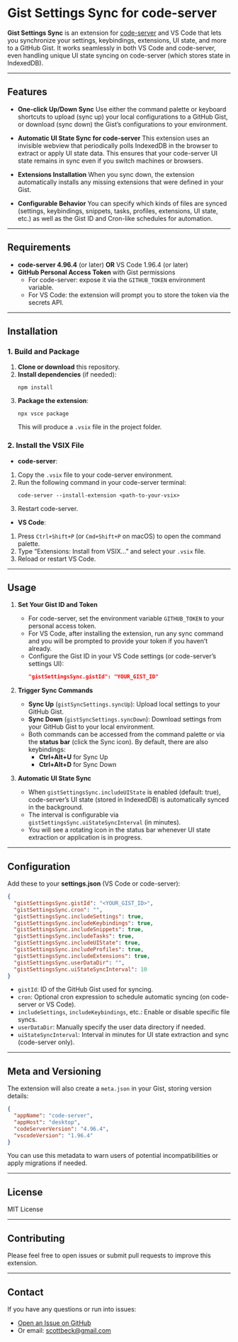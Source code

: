 
# Gist Settings Sync for code-server

**Gist Settings Sync** is an extension for [code-server](https://github.com/coder/code-server) and VS Code that lets you synchronize your settings, keybindings, extensions, UI state, and more to a GitHub Gist. It works seamlessly in both VS Code and code-server, even handling unique UI state syncing on code-server (which stores state in IndexedDB).

---

## Features

- **One-click Up/Down Sync**
  Use either the command palette or keyboard shortcuts to upload (sync up) your local configurations to a GitHub Gist, or download (sync down) the Gist’s configurations to your environment.

- **Automatic UI State Sync for code-server**
  This extension uses an invisible webview that periodically polls IndexedDB in the browser to extract or apply UI state data. This ensures that your code-server UI state remains in sync even if you switch machines or browsers.

- **Extensions Installation**
  When you sync down, the extension automatically installs any missing extensions that were defined in your Gist.

- **Configurable Behavior**
  You can specify which kinds of files are synced (settings, keybindings, snippets, tasks, profiles, extensions, UI state, etc.) as well as the Gist ID and Cron-like schedules for automation.

---

## Requirements

- **code-server 4.96.4** (or later) **OR** VS Code 1.96.4 (or later)
- **GitHub Personal Access Token** with Gist permissions
  - For code-server: expose it via the `GITHUB_TOKEN` environment variable.
  - For VS Code: the extension will prompt you to store the token via the secrets API.

---

## Installation

### 1. Build and Package

1. **Clone or download** this repository.
2. **Install dependencies** (if needed):
   ```
   npm install
   ```
3. **Package the extension**:
   ```
   npx vsce package
   ```
   This will produce a `.vsix` file in the project folder.

### 2. Install the VSIX File

- **code-server**:
1. Copy the `.vsix` file to your code-server environment.
2. Run the following command in your code-server terminal:
    ```
    code-server --install-extension <path-to-your-vsix>
    ```
3. Restart code-server.

- **VS Code**:
1. Press `Ctrl+Shift+P` (or `Cmd+Shift+P` on macOS) to open the command palette.
2. Type “Extensions: Install from VSIX...” and select your `.vsix` file.
3. Reload or restart VS Code.

---

## Usage

1. **Set Your Gist ID and Token**
   - For code-server, set the environment variable `GITHUB_TOKEN` to your personal access token.
   - For VS Code, after installing the extension, run any sync command and you will be prompted to provide your token if you haven’t already.
   - Configure the Gist ID in your VS Code settings (or code-server’s settings UI):
     ```json
     "gistSettingsSync.gistId": "YOUR_GIST_ID"
     ```

2. **Trigger Sync Commands**
   - **Sync Up** (`gistSyncSettings.syncUp`): Upload local settings to your GitHub Gist.
   - **Sync Down** (`gistSyncSettings.syncDown`): Download settings from your GitHub Gist to your local environment.
   - Both commands can be accessed from the command palette or via the **status bar** (click the Sync icon). By default, there are also keybindings:
     - **Ctrl+Alt+U** for Sync Up
     - **Ctrl+Alt+D** for Sync Down

3. **Automatic UI State Sync**
   - When `gistSettingsSync.includeUIState` is enabled (default: true), code-server’s UI state (stored in IndexedDB) is automatically synced in the background.
   - The interval is configurable via `gistSettingsSync.uiStateSyncInterval` (in minutes).
   - You will see a rotating icon in the status bar whenever UI state extraction or application is in progress.

---

## Configuration

Add these to your **settings.json** (VS Code or code-server):

```json
{
  "gistSettingsSync.gistId": "<YOUR_GIST_ID>",
  "gistSettingsSync.cron": "",
  "gistSettingsSync.includeSettings": true,
  "gistSettingsSync.includeKeybindings": true,
  "gistSettingsSync.includeSnippets": true,
  "gistSettingsSync.includeTasks": true,
  "gistSettingsSync.includeUIState": true,
  "gistSettingsSync.includeProfiles": true,
  "gistSettingsSync.includeExtensions": true,
  "gistSettingsSync.userDataDir": "",
  "gistSettingsSync.uiStateSyncInterval": 10
}
```

- `gistId`: ID of the GitHub Gist used for syncing.
- `cron`: Optional cron expression to schedule automatic syncing (on code-server or VS Code).
- `includeSettings`, `includeKeybindings`, etc.: Enable or disable specific file syncs.
- `userDataDir`: Manually specify the user data directory if needed.
- `uiStateSyncInterval`: Interval in minutes for UI state extraction and sync (code-server only).

---

## Meta and Versioning

The extension will also create a `meta.json` in your Gist, storing version details:

```json
{
  "appName": "code-server",
  "appHost": "desktop",
  "codeServerVersion": "4.96.4",
  "vscodeVersion": "1.96.4"
}
```

You can use this metadata to warn users of potential incompatibilities or apply migrations if needed.

---

## License

MIT License


---

## Contributing

Please feel free to open issues or submit pull requests to improve this extension.

---

## Contact

If you have any questions or run into issues:
- [Open an Issue on GitHub](https://github.com/bline/gist-settings-sync/issues)
- Or email: [scottbeck@gmail.com](mailto:scottbeck@gmail.com)
